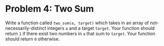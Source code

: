 Problem 4: Two Sum
==================

Write a function called `two_sum(a, target)` which takes in an array of not-necessarily-distinct integers `a` and a target `target`. Your function should return `1` if there exist two numbers in `a` that sum to `target`. Your function should return `0` otherwise.
